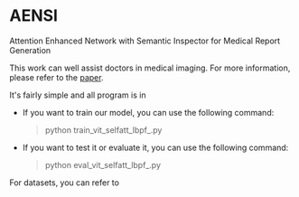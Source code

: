# AENSI
Attention Enhanced Network with Semantic Inspector for Medical Report Generation

This work can well assist doctors in medical imaging. For more information, please refer to the [paper](https://github.com/CH-YellowOrange/AENSI/tree/main/Paper).

It's fairly simple and all program is in 

* If you want to train our model, you can use the following command:
  > python train_vit_selfatt_lbpf_.py

* If you want to test it or evaluate it, you can use the following command:
  > python eval_vit_selfatt_lbpf_.py

For datasets, you can refer to 
